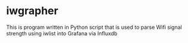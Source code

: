# iwgrapher
This is program written in Python script that is used to parse Wifi signal strength using iwlist into Grafana via Influxdb
